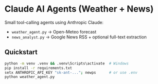# Claude AI Agents (Weather + News)

Small tool-calling agents using Anthropic Claude:
- `weather_agent.py` → Open-Meteo forecast
- `news_analyst.py` → Google News RSS + optional full-text extraction

## Quickstart
```bash
python -m venv .venv && .venv\Scripts\activate  # Windows
pip install -r requirements.txt
setx ANTHROPIC_API_KEY "sk-ant-..."; newps      # or use .env
python weather_agent.py
